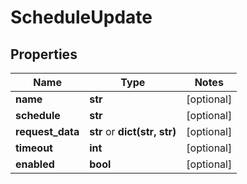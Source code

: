 # ScheduleUpdate

## Properties
Name | Type | Notes
------------ | ------------- | -------------
**name** | **str** | [optional] 
**schedule** | **str** | [optional] 
**request_data** | **str** or **dict(str, str)** | [optional] 
**timeout** | **int** | [optional] 
**enabled** | **bool** | [optional] 


